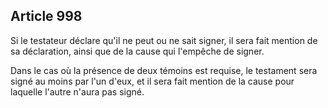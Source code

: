 Article 998
----
Si le testateur déclare qu'il ne peut ou ne sait signer, il sera fait mention de
sa déclaration, ainsi que de la cause qui l'empêche de signer.

Dans le cas où la présence de deux témoins est requise, le testament sera signé
au moins par l'un d'eux, et il sera fait mention de la cause pour laquelle
l'autre n'aura pas signé.
